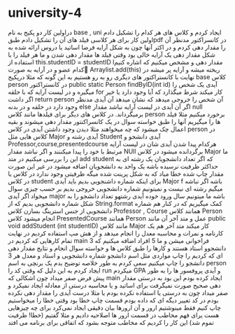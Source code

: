 # university-4
دراولین کار دو پکیج به نام base , uni ایجاد کردم و کلاس های هر کدام را تشکیل دادم اولین کار برای هر کلاسی فیلد های آن را تشکیل دادم طبقpdf در کانسراکتور مدنظر آن را مقدار دهی کردم و در اکثر آنها چون به شکل آرایه فرضا اساتید یا دروس ارائه شده به شکل مقدار دهی یک آرایه خالی بود وقتی فیلد ها مقدار دهی شدن و ما هر فیلد را با استفاده از this.studentID = studentID lمقدار دهی و مشخص میکنیم که اشاره کنیم کدام عضو و  در آرایه به صورت َArraylist.add(this) ریخته میشه و آرایه پر میشه در نهایت با کانستراکتور های دیگری رو به رو هستیم به این گونه که مثلا درپکیج base کلاس person در کانستراکتور public static Person findByID(int id)   آیدی یک شخص را میگیره و در لیست آرایه که با حلقه for کار میکند شرط میگذارد که آیا وجود دارد یا خیر اگر داشت return person آن شخص را خروجی میدهد که نشان میدهد آن آیدی مدنظر وجود دارد در حلقه و در بدنه else اگر آن آیدی در لیست آرایه نباشد مقدار null برمیگرداند.
در کلاس های دیگر برای فیلدها مانند کلاس person برخورد میکنیم مثلا فیلد ها را میگیریم آنها را طبق خواسته سوال در یک کانسراکنتور مقدار دهی میشوند و بقیه اعمال چک میشود که چه میخواهند مثلا دیدن وجود داشتن آیدی در کلاس person در کلاس هایی مثل Major آیدی رشته و Student آیدی دانشجو و Professor,course,presentedcourse هرکدام پیدا شدن آیدی شان در لیست آرایه مرتبط با خود را پیدا میکننند و اگر نباشد مقدار NUll برگردانده میشود در کلاس Major ما این را بررسی میکنیم در متد add student که اگر تعداد دانشجویان یک رشته ای به حداکثر ظرفیت نرسیده باشه یک واحد به دانشجویان اضافه میشود در غیر این صورت مقدار چاپ شده خطا میاد که به شکل پرینت شده میگه ظرفیتی وجود ندارد در کلاس یا در کلاس student برای اینکه شماره داشنجویی بدیم باید آیدی Major f باشه اگر نباشه میگیم رشته ای نیست و نمیتونیم شماره دانشجویی خروجی بدیم بر حسب چیزی سوال میخواد اگر آیدی major باشه ما میتونیم سال ورود خوده آیدی رشتهو تعداد دانشجو را به شکل شماره دانشجویی بدیم که از String.format  کمک میگیریم که در کنار هم شماره دانشجویی از جنس استرینگ بسازن
کلاس Professor , Course همانند کلاس Person انجام میشود
کلاس PresentedCourse همانند Person عمل و متد آخر آن مانند public void addStudent (int studentID) مانند کلاس Major کار میکند
متد آخر هم یک کارنامه و نمرات  و محاسبه معدل را انجام میدهد و از هش مپ استفاده کردیم 
در نهایت تمام کارهایی که کردیم در main فراخوانی میشن و ما 5 افراد اضافه میکنیم که 3 دانشجوو استاد هستند و کارها را طبق کلاس ها و خواسته سوال انجام و نتایج مقدار دهی ای که کردیم را چاپ مواردی مثل اسم دانشجو شماره دانشجویی و استاد و معدل هر 3 دانشجو را چاپ میکنیم 
سعی کردم به طور خلاصه توضیح بدم
یک برنچی به اسم person ایجاد کردم به این دلیل که وقتی کد را run میکردم GPA و آیدی پروفسور ها را به طور پیش فرض صفر میداد 
چون اشکالی که main ایجاد کرده بودم این بود به درستی مقدار دهی صحیح صورت نمیگرفت برای اساتید و یا محاسبه درستی از معادله ایجاد نمیکرد و صفر میداد چون به درستی یا استفاده نکرده بودم یا مثلا درست آیدی را مقدار دهی نکرده بودم 
در کد تغییر دیگه ای که داده بودم قسمت چاپ خطا بود وقتی خطا را میخواستیم چاپ کنیم فقط مینوشتیم ارور و آن ارورها بیان دقیقی ایجاد نمی‌کرد برای چه چیزهایی هست یرای فهم مخاطب در قسمت ارور ها اصلاحیه دادیم و مثلا گفتیم (خطا! ظرفیت تموم شد) این کار را کردیم 
که مخاطب متوجه بشود که اتفاقی برای برنامه می افتد 
